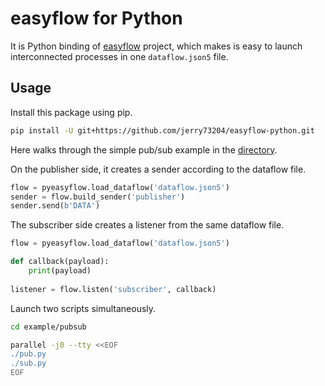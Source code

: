 # easyflow for Python

It is Python binding of
[easyflow](https://github.com/jerry73204/easyflow) project, which
makes is easy to launch interconnected processes in one
`dataflow.json5` file.

## Usage

Install this package using pip.

```bash
pip install -U git+https://github.com/jerry73204/easyflow-python.git
```

Here walks through the simple pub/sub example in the
[directory](example/pubsub).

On the publisher side, it creates a sender according to the dataflow file.

```python
flow = pyeasyflow.load_dataflow('dataflow.json5')
sender = flow.build_sender('publisher')
sender.send(b'DATA')
```

The subscriber side creates a listener from the same dataflow file.

```python
flow = pyeasyflow.load_dataflow('dataflow.json5')

def callback(payload):
    print(payload)
        
listener = flow.listen('subscriber', callback)
```

Launch two scripts simultaneously.

```bash
cd example/pubsub

parallel -j0 --tty <<EOF
./pub.py
./sub.py
EOF
```
